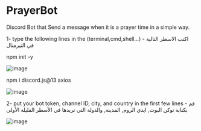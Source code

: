 # PrayerBot
Discord Bot that Send a message when it is a prayer time in a simple way.


1- type the following lines in the (terminal,cmd,shell...) - اكتب الاسطر التالية في التيرمنال

npm init -y

![image](https://user-images.githubusercontent.com/69443406/229227978-28c80065-fde8-44db-9419-8073b110816e.png)


npm i discord.js@13 axios

![image](https://user-images.githubusercontent.com/69443406/229228130-335b0547-7f7e-4b56-b9b0-3b8163c39080.png)


2- put your bot token, channel ID, city, and country in the first few lines - قم بكتابة توكن البوت, ايدي الروم, المدينة, والدولة  التي تريدها في الأسطر القليلة الأولى  

![image](https://user-images.githubusercontent.com/69443406/229227550-ecc6b76f-9794-4e44-b809-84d18bf4a394.png)
